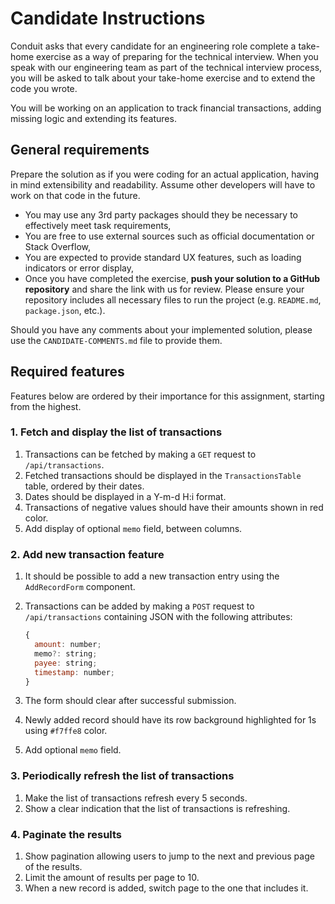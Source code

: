 
# Candidate Instructions

Conduit asks that every candidate for an engineering role complete a take-home exercise as a way of preparing for the technical interview. When you speak with our engineering team as part of the technical interview process, you will be asked to talk about your take-home exercise and to extend the code you wrote.

You will be working on an application to track financial transactions, adding missing logic and extending its features.

## General requirements

Prepare the solution as if you were coding for an actual application, having in mind extensibility and readability. Assume other developers will have to work on that code in the future.

* You may use any 3rd party packages should they be necessary to effectively meet task requirements,
* You are free to use external sources such as official documentation or Stack Overflow,
* You are expected to provide standard UX features, such as loading indicators or error display,
* Once you have completed the exercise, **push your solution to a GitHub repository** and share the link with us for review. Please ensure your repository includes all necessary files to run the project (e.g. `README.md`, `package.json`, etc.).

Should you have any comments about your implemented solution, please use the `CANDIDATE-COMMENTS.md` file to provide them.

## Required features

Features below are ordered by their importance for this assignment, starting from the highest.

### 1. Fetch and display the list of transactions

1. Transactions can be fetched by making a `GET` request to `/api/transactions`.
2. Fetched transactions should be displayed in the `TransactionsTable` table, ordered by their dates.
3. Dates should be displayed in a Y-m-d H:i format.
4. Transactions of negative values should have their amounts shown in red color.
5. Add display of optional `memo` field, between columns.

### 2. Add new transaction feature

1. It should be possible to add a new transaction entry using the `AddRecordForm` component.

2. Transactions can be added by making a `POST` request to `/api/transactions` containing JSON with the following attributes:

   ```js
   {
     amount: number;
     memo?: string;
     payee: string;
     timestamp: number;
   }
   ```

3. The form should clear after successful submission.

4. Newly added record should have its row background highlighted for 1s using `#f7ffe8` color.

5. Add optional `memo` field.

### 3. Periodically refresh the list of transactions

1. Make the list of transactions refresh every 5 seconds.
2. Show a clear indication that the list of transactions is refreshing.

### 4. Paginate the results

1. Show pagination allowing users to jump to the next and previous page of the results.
2. Limit the amount of results per page to 10.
3. When a new record is added, switch page to the one that includes it.
